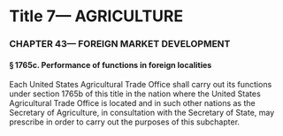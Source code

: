 
# Title 7— AGRICULTURE
### CHAPTER 43— FOREIGN MARKET DEVELOPMENT
#### § 1765c. Performance of functions in foreign localities

Each United States Agricultural Trade Office shall carry out its functions under section 1765b of this title in the nation where the United States Agricultural Trade Office is located and in such other nations as the Secretary of Agriculture, in consultation with the Secretary of State, may prescribe in order to carry out the purposes of this subchapter.
